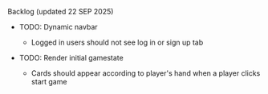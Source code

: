 Backlog (updated 22 SEP 2025)

 - TODO: Dynamic navbar
   - Logged in users should not see log in or sign up tab

- TODO: Render initial gamestate
  - Cards should appear according to player's hand when a player clicks start game
